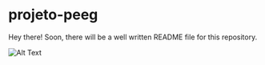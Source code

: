 # projeto-peeg

Hey there! Soon, there will be a well written README file for this repository.

![Alt Text](https://media0.giphy.com/media/xafwBqHIr4eGLQcUAL/giphy.gif?cid=790b7611ffbbbdfa5b2f9d389cb91d1f500bb7200d5d5e4e&rid=giphy.gif&ct=g)
